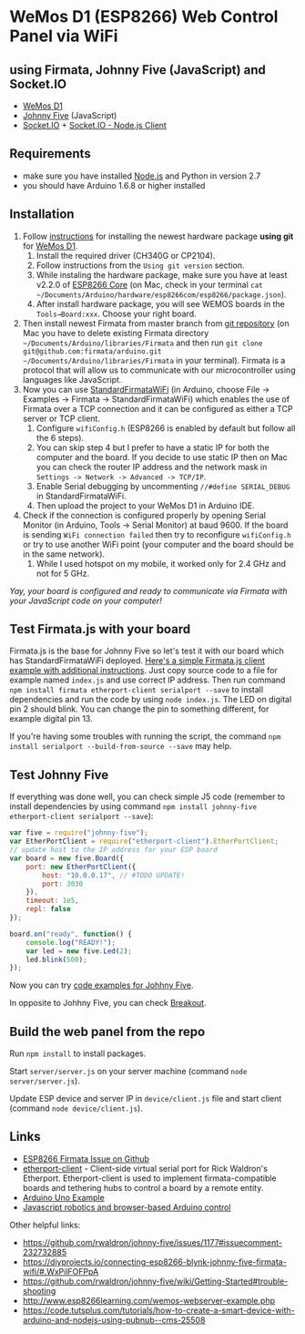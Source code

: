 # WeMos D1 (ESP8266) Web Control Panel via WiFi
## using Firmata, Johnny Five (JavaScript) and Socket.IO
* [WeMos D1](https://wiki.wemos.cc/products:d1:d1)
* [Johnny Five](http://johnny-five.io/) (JavaScript)
* [Socket.IO](http://socket.io/) + [Socket.IO - Node.js Client](https://github.com/socketio/socket.io-client)

## Requirements
* make sure you have installed [Node.js](https://nodejs.org/) and Python in version 2.7
* you should have Arduino 1.6.8 or higher installed

## Installation
1. Follow [instructions](https://wiki.wemos.cc/tutorials:get_started:get_started_in_arduino) for installing the newest hardware package **using git** for [WeMos D1](https://wiki.wemos.cc/products:d1:d1).
	1. Install the required driver (CH340G or CP2104).
	2. Follow instructions from the `Using git version` section.
	3. While instaling the hardware package, make sure you have at least v2.2.0 of [ESP8266 Core](https://github.com/esp8266/Arduino) (on Mac, check in your terminal `cat ~/Documents/Arduino/hardware/esp8266com/esp8266/package.json`).
	4. After install hardware package, you will see WEMOS boards in the `Tools→Board:xxx`. Choose your right board.
2. Then install newest Firmata from master branch from [git repository](https://github.com/firmata/arduino) (on Mac you have to delete existing Firmata directory `~/Documents/Arduino/libraries/Firmata` and then run `git clone git@github.com:firmata/arduino.git ~/Documents/Arduino/libraries/Firmata` in your terminal). Firmata is a protocol that will allow us to communicate with our microcontroller using languages like JavaScript.
3. Now you can use [StandardFirmataWiFi](https://github.com/firmata/arduino/tree/master/examples/StandardFirmataWiFi) (in Arduino, choose File -> Examples -> Firmata -> StandardFirmataWiFi) which enables the use of Firmata over a TCP connection and it can be configured as either a TCP server or TCP client.
	1. Configure `wifiConfig.h` (ESP8266 is enabled by default but follow all the 6 steps).
	2. You can skip step 4 but I prefer to have a static IP for both the computer and the board. If you decide to use static IP then on Mac you can check the router IP address and the network mask in `Settings -> Network -> Advanced -> TCP/IP`.
	2. Enable Serial debugging by uncommenting `//#define SERIAL_DEBUG` in StandardFirmataWiFi.
	3. Then upload the project to your WeMos D1 in Arduino IDE.
4. Check if the connection is configured properly by opening Serial Monitor (in Arduino, Tools -> Serial Monitor) at baud 9600. If the board is sending `WiFi connection failed` then try to reconfigure `wifiConfig.h` or try to use another WiFi point (your computer and the board should be in the same network).
	1. While I used hotspot on my mobile, it worked only for 2.4 GHz and not for 5 GHz.

*Yay, your board is configured and ready to communicate via Firmata with your JavaScript code on your computer!*

## Test Firmata.js with your board
Firmata.js is the base for Johnny Five so let's test it with our board which has StandardFirmataWiFi deployed. [Here's a simple Firmata.js client example with additional instructions](https://gist.github.com/soundanalogous/31a43d9c72ec6fbdf9631cfbe635d625). Just copy source code to a file for example named `index.js` and use correct IP address. Then run command `npm install firmata etherport-client serialport --save` to install dependencies and run the code by using `node index.js`. The LED on digital pin 2 should blink. You can change the pin to something different, for example digital pin 13.

If you're having some troubles with running the script, the command `npm install serialport --build-from-source --save` may help.

## Test Johnny Five
If everything was done well, you can check simple J5 code (remember to install dependencies by using command `npm install johnny-five etherport-client serialport --save`):
```javascript
var five = require("johnny-five");
var EtherPortClient = require("etherport-client").EtherPortClient;
// update host to the IP address for your ESP board
var board = new five.Board({
    port: new EtherPortClient({
        host: "10.0.0.17", // #TODO UPDATE!
        port: 3030
    }),
    timeout: 1e5,
    repl: false
});

board.on("ready", function() {
    console.log("READY!");
    var led = new five.Led(2);
    led.blink(500);
});
````

Now you can try [code examples for Johhny Five](http://johnny-five.io/examples/).

In opposite to Johhny Five, you can check [Breakout](https://github.com/soundanalogous/Breakout).

## Build the web panel from the repo
Run `npm install` to install packages.

Start `server/server.js` on your server machine (command `node server/server.js`).

Update ESP device and server IP in `device/client.js` file and start client (command `node device/client.js`).

## Links
* [ESP8266 Firmata Issue on Github](https://github.com/firmata/arduino/issues/257)
* [etherport-client](https://github.com/mwittig/etherport-client) - Client-side virtual serial port for Rick Waldron's Etherport. Etherport-client is used to implement firmata-compatible boards and tethering hubs to control a board by a remote entity.
* [Arduino Uno Example](http://wifinodebot.blogspot.com.co/2016/02/blink-led-over-wifi-with-nodejs-johnny.html)
* [Javascript robotics and browser-based Arduino control](http://www.instructables.com/id/Javascript-robotics-and-browser-based-Arduino-cont/)

Other helpful links:
* https://github.com/rwaldron/johnny-five/issues/1177#issuecomment-232732885
* https://diyprojects.io/connecting-esp8266-blynk-johnny-five-firmata-wifi/#.WxPilFOFPpA
* https://github.com/rwaldron/johnny-five/wiki/Getting-Started#trouble-shooting
* http://www.esp8266learning.com/wemos-webserver-example.php
* https://code.tutsplus.com/tutorials/how-to-create-a-smart-device-with-arduino-and-nodejs-using-pubnub--cms-25508
